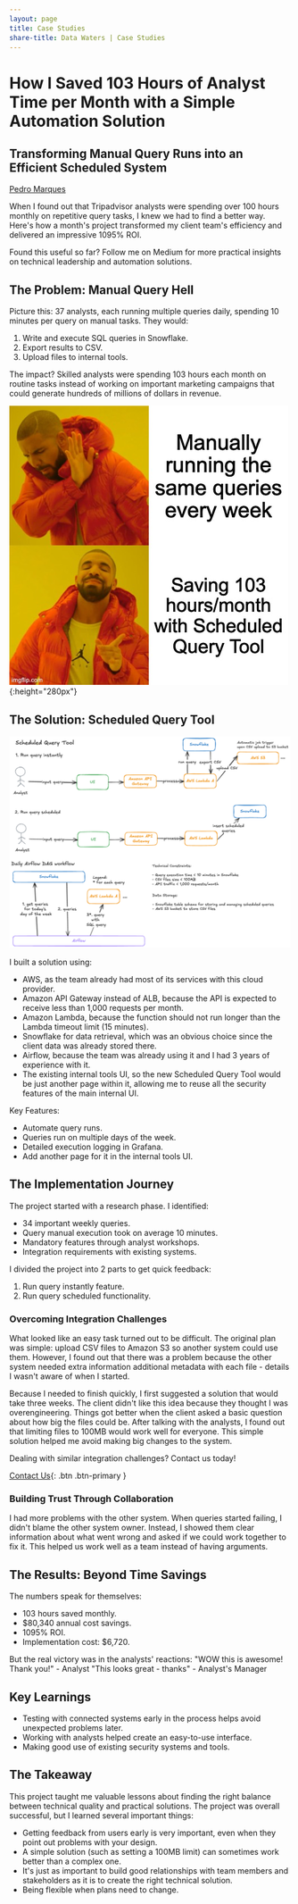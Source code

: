 ```yaml
---
layout: page
title: Case Studies
share-title: Data Waters | Case Studies
---
```


# How I Saved 103 Hours of Analyst Time per Month with a Simple Automation Solution

## Transforming Manual Query Runs into an Efficient Scheduled System

[Pedro Marques](https://www.linkedin.com/in/paguasmar/)

When I found out that Tripadvisor analysts were spending over 100 hours monthly on repetitive query tasks, I knew we had to find a better way. Here's how a month's project transformed my client team's efficiency and delivered an impressive 1095% ROI.

Found this useful so far? Follow me on Medium for more practical insights on technical leadership and automation solutions.

## The Problem: Manual Query Hell

Picture this: 37 analysts, each running multiple queries daily, spending 10 minutes per query on manual tasks. They would:

1. Write and execute SQL queries in Snowflake.
2. Export results to CSV.
3. Upload files to internal tools.

The impact? Skilled analysts were spending 103 hours each month on routine tasks instead of working on important marketing campaigns that could generate hundreds of millions of dollars in revenue.

![Pedro Águas Marques profile picture](imgs/case-studies/drake.png){:height="280px"}

## The Solution: Scheduled Query Tool

![Pedro Águas Marques profile picture](imgs/case-studies/architecture_query_tool.png)

I built a solution using:

- AWS, as the team already had most of its services with this cloud provider.
- Amazon API Gateway instead of ALB, because the API is expected to receive less than 1,000 requests per month.
- Amazon Lambda, because the function should not run longer than the Lambda timeout limit (15 minutes).
- Snowflake for data retrieval, which was an obvious choice since the client data was already stored there.
- Airflow, because the team was already using it and I had 3 years of experience with it.
- The existing internal tools UI, so the new Scheduled Query Tool would be just another page within it, allowing me to reuse all the security features of the main internal UI.

Key Features:

- Automate query runs.
- Queries run on multiple days of the week.
- Detailed execution logging in Grafana.
- Add another page for it in the internal tools UI.

## The Implementation Journey

The project started with a research phase. I identified:

- 34 important weekly queries.
- Query manual execution took on average 10 minutes.
- Mandatory features through analyst workshops.
- Integration requirements with existing systems.

I divided the project into 2 parts to get quick feedback:

1. Run query instantly feature.
2. Run query scheduled functionality.

### Overcoming Integration Challenges

What looked like an easy task turned out to be difficult. The original plan was simple: upload CSV files to Amazon S3 so another system could use them. However, I found out that there was a problem because the other system needed extra information additional metadata with each file - details I wasn't aware of when I started.

Because I needed to finish quickly, I first suggested a solution that would take three weeks. The client didn't like this idea because they thought I was overengineering. Things got better when the client asked a basic question about how big the files could be. After talking with the analysts, I found out that limiting files to 100MB would work well for everyone. This simple solution helped me avoid making big changes to the system.

Dealing with similar integration challenges? Contact us today!

[Contact Us](/contact){: .btn .btn-primary }
### Building Trust Through Collaboration

I had more problems with the other system. When queries started failing, I didn't blame the other system owner. Instead, I showed them clear information about what went wrong and asked if we could work together to fix it. This helped us work well as a team instead of having arguments.
## The Results: Beyond Time Savings

The numbers speak for themselves:

- 103 hours saved monthly.
- $80,340 annual cost savings.
- 1095% ROI.
- Implementation cost: $6,720.

But the real victory was in the analysts' reactions: 
"WOW this is awesome! Thank you!" - Analyst 
"This looks great - thanks" - Analyst's Manager

## Key Learnings

- Testing with connected systems early in the process helps avoid unexpected problems later.
- Working with analysts helped create an easy-to-use interface.
- Making good use of existing security systems and tools.

## The Takeaway

This project taught me valuable lessons about finding the right balance between technical quality and practical solutions. The project was overall successful, but I learned several important things:

- Getting feedback from users early is very important, even when they point out problems with your design.
- A simple solution (such as setting a 100MB limit) can sometimes work better than a complex one.
- It's just as important to build good relationships with team members and stakeholders as it is to create the right technical solution.
- Being flexible when plans need to change.
